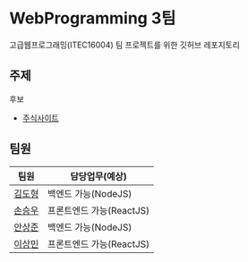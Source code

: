 
# WebProgramming 3팀
고급웹프로그래밍(ITEC16004) 팀 프로젝트를 위한 깃허브 레포지토리

## 주제

후보
  - [주식사이트](investing.com)

## 팀원

| 팀원 | 담당업무(예상) |
|-----|---------|
|[김도형](https://github.com/DooooH)|백엔드 가능(NodeJS)|
|[손승우](https://github.com/S0N05)|프론트엔드 가능(ReactJS)|
|[안상준](https://github.com/twknds)|백엔드 가능(NodeJS)|
|[이상민](https://github.com/Sangmeeeee)|프론트엔드 가능(ReactJS)|
